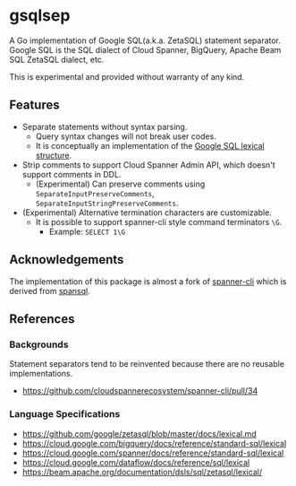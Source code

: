 # gsqlsep

A Go implementation of Google SQL(a.k.a. ZetaSQL) statement separator.
Google SQL is the SQL dialect of Cloud Spanner, BigQuery, Apache Beam SQL ZetaSQL dialect, etc.

This is experimental and provided without warranty of any kind.


## Features

- Separate statements without syntax parsing.
  - Query syntax changes will not break user codes.
  - It is conceptually an implementation of the [Google SQL lexical structure](https://github.com/google/zetasql/blob/master/docs/lexical.md).
- Strip comments to support Cloud Spanner Admin API, which doesn't support comments in DDL.
  - (Experimental) Can preserve comments using `SeparateInputPreserveComments`, `SeparateInputStringPreserveComments`.
- (Experimental) Alternative termination characters are customizable.
  - It is possible to support spanner-cli style command terminators `\G`.
    - Example: `SELECT 1\G`

## Acknowledgements

The implementation of this package is almost a fork of [spanner-cli](https://github.com/cloudspannerecosystem/spanner-cli) which is derived from [spansql](https://github.com/googleapis/google-cloud-go/tree/spanner/v1.44.0/spanner/spansql).

## References

### Backgrounds

Statement separators tend to be reinvented because there are no reusable implementations.

- https://github.com/cloudspannerecosystem/spanner-cli/pull/34

### Language Specifications

- https://github.com/google/zetasql/blob/master/docs/lexical.md
- https://cloud.google.com/bigquery/docs/reference/standard-sql/lexical
- https://cloud.google.com/spanner/docs/reference/standard-sql/lexical
- https://cloud.google.com/dataflow/docs/reference/sql/lexical
- https://beam.apache.org/documentation/dsls/sql/zetasql/lexical/